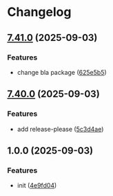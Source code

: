 # Changelog

## [7.41.0](https://github.com/ccbblin/super-duper-potato/compare/v7.40.0...v7.41.0) (2025-09-03)


### Features

* change bla package ([625e5b5](https://github.com/ccbblin/super-duper-potato/commit/625e5b5a3644850f75d37898a2dbafd12b797816))

## [7.40.0](https://github.com/ccbblin/super-duper-potato/compare/v7.39.0...v7.40.0) (2025-09-03)


### Features

* add release-please ([5c3d4ae](https://github.com/ccbblin/super-duper-potato/commit/5c3d4aed6a9a4a678d41abe756ac0e723b215570))

## 1.0.0 (2025-09-03)


### Features

* init ([4e9fd04](https://github.com/ccbblin/super-duper-potato/commit/4e9fd04ad4d156dabf45553380adba4fefbfb7e1))

